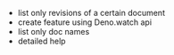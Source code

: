 - list only revisions of a certain document
- create feature using Deno.watch api
- list only doc names
- detailed help

